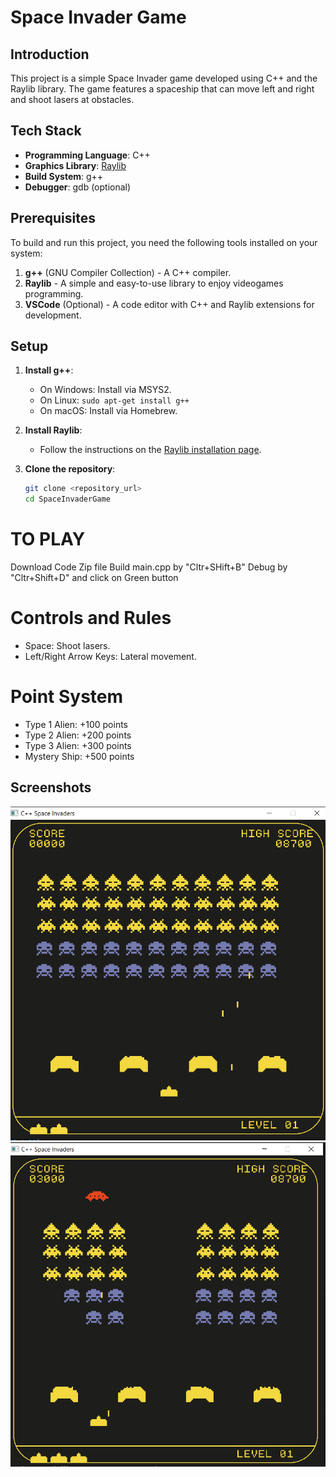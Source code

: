 # Space Invader Game

## Introduction

This project is a simple Space Invader game developed using C++ and the Raylib library. The game features a spaceship that can move left and right and shoot lasers at obstacles.

## Tech Stack

- **Programming Language**: C++
- **Graphics Library**: [Raylib](https://www.raylib.com/)
- **Build System**: g++
- **Debugger**: gdb (optional)

## Prerequisites

To build and run this project, you need the following tools installed on your system:

1. **g++** (GNU Compiler Collection) - A C++ compiler.
2. **Raylib** - A simple and easy-to-use library to enjoy videogames programming.
3. **VSCode** (Optional) - A code editor with C++ and Raylib extensions for development.

## Setup

1. **Install g++**:

   - On Windows: Install via MSYS2.
   - On Linux: `sudo apt-get install g++`
   - On macOS: Install via Homebrew.

2. **Install Raylib**:

   - Follow the instructions on the [Raylib installation page](https://www.raylib.com/).

3. **Clone the repository**:
   ```bash
   git clone <repository_url>
   cd SpaceInvaderGame
   ```

# TO PLAY

Download Code Zip file
Build main.cpp by "Cltr+SHift+B"
Debug by "Cltr+Shift+D" and click on Green button

# Controls and Rules

- Space: Shoot lasers.
- Left/Right Arrow Keys: Lateral movement.

# Point System

- Type 1 Alien: +100 points
- Type 2 Alien: +200 points
- Type 3 Alien: +300 points
- Mystery Ship: +500 points

## Screenshots
![Type Screen](https://raw.githubusercontent.com/divyavinod6/Space-Invader-Game/main/Screenshots/output1.png)
![MysteryShip](https://raw.githubusercontent.com/divyavinod6/Space-Invader-Game/main/Screenshots/output2.png)
